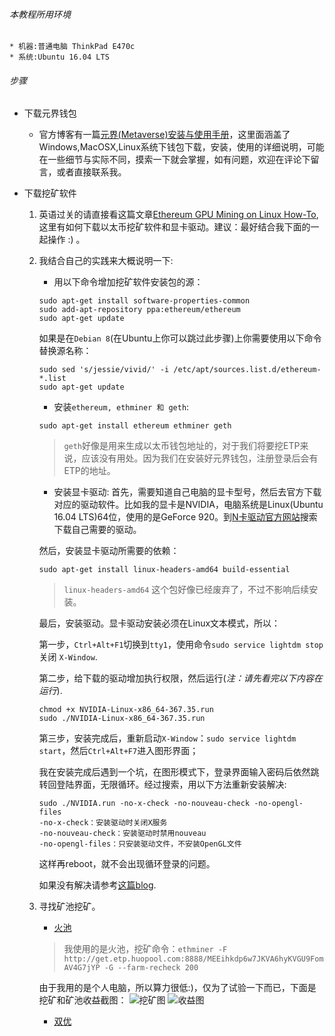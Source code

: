 ###### 本教程所用环境

    * 机器:普通电脑 ThinkPad E470c
    * 系统:Ubuntu 16.04 LTS

###### 步骤

* 下载元界钱包
	* 官方博客有一篇[元界(Metaverse)安装与使用手册](https://blog.mvs.live/mvs-user-guide-zh/)，这里面涵盖了Windows,MacOSX,Linux系统下钱包下载，安装，使用的详细说明，可能在一些细节与实际不同，摸索一下就会掌握，如有问题，欢迎在评论下留言，或者直接联系我。

* 下载挖矿软件
	1. 英语过关的请直接看这篇文章[Ethereum GPU Mining on Linux How-To](https://www.meebey.net/posts/ethereum_gpu_mining_on_linux_howto/),这里有如何下载以太币挖矿软件和显卡驱动。建议：最好结合我下面的一起操作 :) 。
	2. 我结合自己的实践来大概说明一下:
		* 用以下命令增加挖矿软件安装包的源：
        ```
        sudo apt-get install software-properties-common
        sudo add-apt-repository ppa:ethereum/ethereum
        sudo apt-get update
        ```
        如果是在`Debian 8`(在Ubuntu上你可以跳过此步骤)上你需要使用以下命令替换源名称：
        ```
        sudo sed 's/jessie/vivid/' -i /etc/apt/sources.list.d/ethereum-*.list
        sudo apt-get update
        ```

        * 安装`ethereum, ethminer 和 geth`:
        ```
        sudo apt-get install ethereum ethminer geth
        ```
        > `geth`好像是用来生成以太币钱包地址的，对于我们将要挖ETP来说，应该没有用处。因为我们在安装好元界钱包，注册登录后会有ETP的地址。

        * 安装显卡驱动:
        首先，需要知道自己电脑的显卡型号，然后去官方下载对应的驱动软件。比如我的显卡是NVIDIA，电脑系统是Linux(Ubuntu 16.04 LTS)64位，使用的是GeForce 920。到[N卡驱动官方网站](https://www.geforce.com/drivers)搜索下载自己需要的驱动。

        然后，安装显卡驱动所需要的依赖：
        ```
        sudo apt-get install linux-headers-amd64 build-essential
        ```
        > `linux-headers-amd64` 这个包好像已经废弃了，不过不影响后续安装。

        最后，安装驱动。显卡驱动安装必须在Linux文本模式，所以：

        第一步，`Ctrl+Alt+F1`切换到`tty1`，使用命令`sudo service lightdm stop`关闭 `X-Window`.

        第二步，给下载的驱动增加执行权限，然后运行(*注：请先看完以下内容在运行*).
        ```
        chmod +x NVIDIA-Linux-x86_64-367.35.run
        sudo ./NVIDIA-Linux-x86_64-367.35.run
        ```

        第三步，安装完成后，重新启动`X-Window`：`sudo service lightdm start`，然后`Ctrl+Alt+F7`进入图形界面；

        我在安装完成后遇到一个坑，在图形模式下，登录界面输入密码后依然跳转回登陆界面，无限循环。经过搜索，用以下方法重新安装解决:
        ```
        sudo ./NVIDIA.run -no-x-check -no-nouveau-check -no-opengl-files
        -no-x-check：安装驱动时关闭X服务
        -no-nouveau-check：安装驱动时禁用nouveau
        -no-opengl-files：只安装驱动文件，不安装OpenGL文件
        ```
        这样再reboot，就不会出现循环登录的问题。

        如果没有解决请参考[这篇blog](http://blog.csdn.net/chaihuimin/article/details/71006654?locationNum=2&fps=1).

	3. 寻找矿池挖矿。
		* [火池](http://etp.huopool.com/)
		> 我使用的是火池，挖矿命令：`ethminer -F http://get.etp.huopool.com:8888/MEEihkdp6w7JKVA6hyKVGU9FomAV4G7jYP -G --farm-recheck 200`

        由于我用的是个人电脑，所以算力很低:)，仅为了试验一下而已，下面是挖矿和矿池收益截图：
        ![挖矿图](http://blog.blianb.com/wp-content/uploads/2017/08/miner.png)
        ![收益图](http://blog.blianb.com/wp-content/uploads/2017/08/huopool-1.png)
        * [双优](http://uupool.cn/)